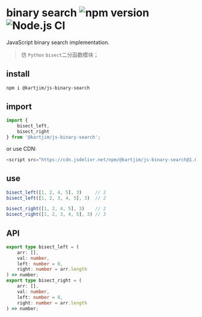 # binary search ![npm version](https://img.shields.io/npm/v/@kartjim/js-binary-search?style=flat-square) ![Node.js CI](https://github.com/can-dy-jack/js-binary-search/actions/workflows/test.yml/badge.svg)

JavaScript binary search implementation.

> 仿 `Python` `bisect`二分函数模块；

## install
```sh
npm i @kartjim/js-binary-search
```

## import
```js
import { 
    bisect_left, 
    bisect_right 
} from '@kartjim/js-binary-search';
```

or use CDN:
```js
<script src="https://cdn.jsdelivr.net/npm/@kartjim/js-binary-search@1.0.0/js-binary-search.min.js"></script>
```

## use
```js
bisect_left([1, 2, 4, 5], 3)     // 2
bisect_left([1, 2, 3, 4, 5], 3)  // 2

bisect_right([1, 2, 4, 5], 3)    // 2
bisect_right([1, 2, 3, 4, 5], 3) // 3
```

## API
```ts
export type bisect_left = (
    arr: [], 
    val: number, 
    left: number = 0, 
    right: number = arr.length
) => number;
export type bisect_right = (
    arr: [], 
    val: number, 
    left: number = 0, 
    right: number = arr.length
) => number;
```
